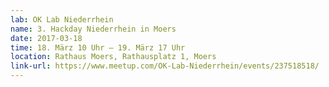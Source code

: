 ```yaml
---
lab: OK Lab Niederrhein
name: 3. Hackday Niederrhein in Moers
date: 2017-03-18
time: 18. März 10 Uhr – 19. März 17 Uhr
location: Rathaus Moers, Rathausplatz 1, Moers
link-url: https://www.meetup.com/OK-Lab-Niederrhein/events/237518518/
---
```

